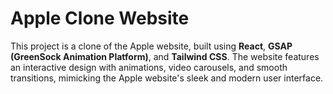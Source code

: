 # Apple Clone Website

This project is a clone of the Apple website, built using **React**, **GSAP (GreenSock Animation Platform)**, and **Tailwind CSS**. The website features an interactive design with animations, video carousels, and smooth transitions, mimicking the Apple website's sleek and modern user interface.
